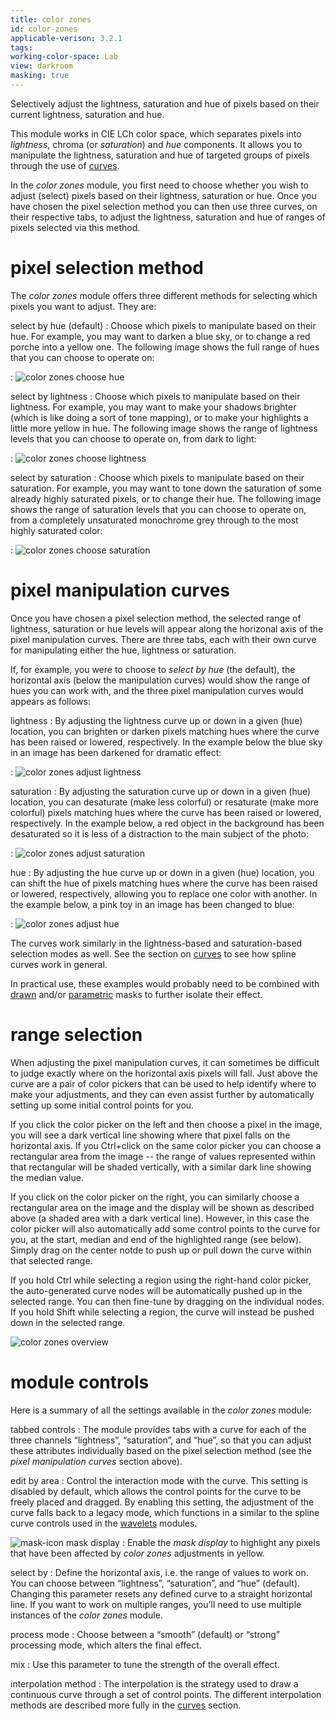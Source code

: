 ```yaml
---
title: color zones
id: color-zones
applicable-verison: 3.2.1
tags: 
working-color-space: Lab
view: darkroom
masking: true
---
```


Selectively adjust the lightness, saturation and hue of pixels based on their current lightness, saturation and hue.

This module works in CIE LCh color space, which separates pixels into _lightness_, chroma (or _saturation_) and _hue_ components. It allows you to manipulate the lightness, saturation and hue of targeted groups of pixels through the use of [curves](../../darkroom/interacting-with-modules/curves.md).

In the _color zones_ module, you first need to choose whether you wish to adjust (select) pixels based on their lightness, saturation or hue. Once you have chosen the pixel selection method you can then use three curves, on their respective tabs, to adjust the lightness, saturation and hue of ranges of pixels selected via this method.

# pixel selection method

The _color zones_ module offers three different methods for selecting which pixels you want to adjust. They are:

select by hue (default)
: Choose which pixels to manipulate based on their hue. For example, you may want to darken a blue sky, or to change a red porche into a yellow one. The following image shows the full range of hues that you can choose to operate on:

: ![color zones choose hue](./color-zones/color-zones-choose-hue.png#w50)

select by lightness
: Choose which pixels to manipulate based on their lightness. For example, you may want to make your shadows brighter (which is like doing a sort of tone mapping), or to make your highlights a little more yellow in hue. The following image shows the range of lightness levels that you can choose to operate on, from dark to light:

: ![color zones choose lightness](./color-zones/color-zones-choose-lightness.png#w50)

select by saturation
: Choose which pixels to manipulate based on their saturation. For example, you may want to tone down the saturation of some already highly saturated pixels, or to change their hue. The following image shows the range of saturation levels that you can choose to operate on, from a completely unsaturated monochrome grey through to the most highly saturated color:

: ![color zones choose saturation](./color-zones/color-zones-choose-saturation.png#w50)

# pixel manipulation curves

Once you have chosen a pixel selection method, the selected range of lightness, saturation or hue levels will appear along the horizonal axis of the pixel manipulation curves. There are three tabs, each with their own curve for manipulating either the hue, lightness or saturation. 

If, for example, you were to choose to _select by hue_ (the default), the horizontal axis (below the manipulation curves) would show the range of hues you can work with, and the three pixel manipulation curves would appears as follows:

lightness
: By adjusting the lightness curve up or down in a given (hue) location, you can brighten or darken pixels matching hues where the curve has been raised or lowered, respectively. In the example below the blue sky in an image has been darkened for dramatic effect:

: ![color zones adjust lightness](./color-zones/color-zones-adjust-lightness.png#w50)

saturation
: By adjusting the saturation curve up or down in a given (hue) location, you can desaturate (make less colorful) or resaturate (make more colorful) pixels matching hues where the curve has been raised or lowered, respectively. In the example below, a red object in the background has been desaturated so it is less of a distraction to the main subject of the photo:

: ![color zones adjust saturation](./color-zones/color-zones-adjust-saturation.png#w50)

hue
: By adjusting the hue curve up or down in a given (hue) location, you can shift the hue of pixels matching hues where the curve has been raised or lowered, respectively, allowing you to replace one color with another. In the example below, a pink toy in an image has been changed to blue:

: ![color zones adjust hue](./color-zones/color-zones-adjust-hue.png#w50)

The curves work similarly in the lightness-based and saturation-based selection modes as well. See the section on [curves](../../darkroom/interacting-with-modules/curves.md) to see how spline curves work in general.

In practical use, these examples would probably need to be combined with [drawn](../../darkroom/masking-and-blending/masks/drawn.md) and/or [parametric](../../darkroom/masking-and-blending/masks/parametric.md) masks to further isolate their effect. 

# range selection

When adjusting the pixel manipulation curves, it can sometimes be difficult to judge exactly where on the horizontal axis pixels will fall. Just above the curve are a pair of color pickers that can be used to help identify where to make your adjustments, and they can even assist further by automatically setting up some initial control points for you.

If you click the color picker on the left and then choose a pixel in the image, you will see a dark vertical line showing where that pixel falls on the horizontal axis. If you Ctrl+click on the same color picker you can choose a rectangular area from the image -- the range of values represented within that rectangular will be shaded vertically, with a similar dark line showing the median value.

If you click on the color picker on the right, you can similarly choose a rectangular area on the image and the display will be shown as described above (a shaded area with a dark vertical line). However, in this case the color picker will also automatically add some control points to the curve for you, at the start, median and end of the highlighted range (see below). Simply drag on the center notde to push up or pull down the curve within that selected range. 

If you hold Ctrl while selecting a region using the right-hand color picker, the auto-generated curve nodes will be automatically pushed up in the selected range. You can then fine-tune by dragging on the individual nodes. If you hold Shift while selecting a region, the curve will instead be pushed down in the selected range.

![color zones overview](./color-zones/color-zones-overview.png#w50)

# module controls

Here is a summary of all the settings available in the _color zones_ module:

tabbed controls
: The module provides tabs with a curve for each of the three channels “lightness”, “saturation”, and “hue”, so that you can adjust these attributes individually based on the pixel selection method (see the _pixel manipulation curves_ section above).

edit by area
: Control the interaction mode with the curve. This setting is disabled by default, which allows the control points for the curve to be freely placed and dragged. By enabling this setting, the adjustment of the curve falls back to a legacy mode, which functions in a similar to the spline curve controls used in the [wavelets](../../darkroom/interacting-with-modules/wavelets.md) modules.

 ![mask-icon](./color-zones/icon-mask.png#icon) mask display
: Enable the _mask display_ to highlight any pixels that have been affected by _color zones_ adjustments in yellow.

select by
: Define the horizontal axis, i.e. the range of values to work on. You can choose between “lightness”, “saturation”, and “hue” (default). Changing this parameter resets any defined curve to a straight horizontal line. If you want to work on multiple ranges, you'll need to use multiple instances of the _color zones_ module.

process mode
: Choose between a “smooth” (default) or “strong” processing mode, which alters the final effect.

mix
: Use this parameter to tune the strength of the overall effect.

interpolation method
: The interpolation is the strategy used to draw a continuous curve through a set of control points. The different interpolation methods are described more fully in the [curves](../../darkroom/interacting-with-modules/curves.md) section.


